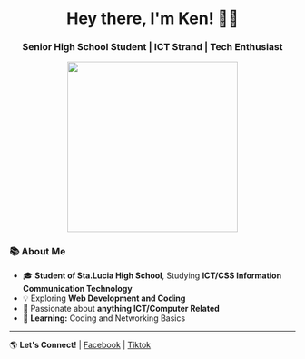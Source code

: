 <h1 align="center"> Hey there, I'm Ken! 👨‍💻</h1>
<h3 align="center">Senior High School Student | ICT Strand | Tech Enthusiast</h3>

<p align="center">
  <img src="https://media.giphy.com/media/ZVik7pBtu9dNS/giphy.gif" width="300">

### 📚 **About Me**
- 🎓 **Student of Sta.Lucia High School**, Studying **ICT/CSS Information Communication Technology**
- 💡 Exploring **Web Development and Coding**
- 🔧 Passionate about **anything ICT/Computer Related**
- 🌱 **Learning:** Coding and Networking Basics  

---

🌎 **Let's Connect!**
| [Facebook](https://twitter.com/yourusername) | [Tiktok](https://yourportfolio.com)

